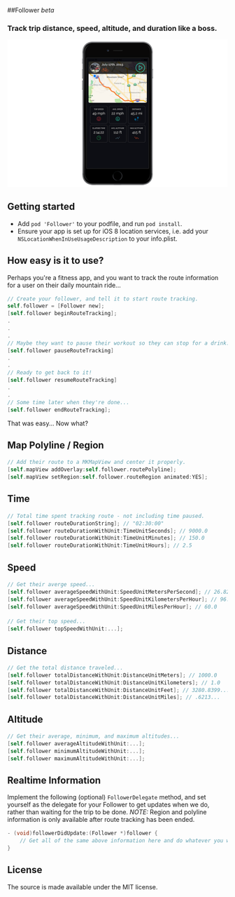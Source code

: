 
##Follower *beta*

### Track trip distance, speed, altitude, and duration like a boss.


![1](Screenshots/screen1.png)

## Getting started

- Add `pod 'Follower'` to your podfile, and run `pod install`.
- Ensure your app is set up for iOS 8 location services, i.e. add your `NSLocationWhenInUseUsageDescription` to your info.plist.

## How easy is it to use?

Perhaps you're a fitness app, and you want to track the route information for a user on their daily mountain ride...

```objective-c
// Create your follower, and tell it to start route tracking.
self.follower = [Follower new];
[self.follower beginRouteTracking];
.
.
.
// Maybe they want to pause their workout so they can stop for a drink...
[self.follower pauseRouteTracking]
.
.
// Ready to get back to it!
[self.follower resumeRouteTracking]
.
.
// Some time later when they're done...
[self.follower endRouteTracking];
```

That was easy... Now what?

## Map Polyline / Region

```objective-c
// Add their route to a MKMapView and center it properly.
[self.mapView addOverlay:self.follower.routePolyline];
[self.mapView setRegion:self.follower.routeRegion animated:YES];
```

## Time

```objective-c
// Total time spent tracking route - not including time paused.
[self.follower routeDurationString]; // "02:30:00"
[self.follower routeDurationWithUnit:TimeUnitSeconds]; // 9000.0
[self.follower routeDurationWithUnit:TimeUnitMinutes]; // 150.0
[self.follower routeDurationWithUnit:TimeUnitHours]; // 2.5
```

## Speed

```objective-c
// Get their averge speed...
[self.follower averageSpeedWithUnit:SpeedUnitMetersPerSecond]; // 26.8224...
[self.follower averageSpeedWithUnit:SpeedUnitKilometersPerHour]; // 96.560...
[self.follower averageSpeedWithUnit:SpeedUnitMilesPerHour]; // 60.0

// Get their top speed...
[self.follower topSpeedWithUnit:...];
```

## Distance

```objective-c
// Get the total distance traveled...
[self.follower totalDistanceWithUnit:DistanceUnitMeters]; // 1000.0
[self.follower totalDistanceWithUnit:DistanceUnitKilometers]; // 1.0
[self.follower totalDistanceWithUnit:DistanceUnitFeet]; // 3280.8399...
[self.follower totalDistanceWithUnit:DistanceUnitMiles]; // .6213...
```

## Altitude

```objective-c
// Get their average, minimum, and maximum altitudes...
[self.follower averageAltitudeWithUnit:...];
[self.follower minimumAltitudeWithUnit:...];
[self.follower maximumAltitudeWithUnit:...];
```

## Realtime Information

Implement the following (optional) `FollowerDelegate` method, and set yourself as the delegate for your Follower to get updates when we do, rather than waiting for the trip to be done. *NOTE:* Region and polyline information is only available after route tracking has been ended.

```objective-c
- (void)followerDidUpdate:(Follower *)follower {
	// Get all of the same above information here and do whatever you want with it!
}
```

## License

The source is made available under the MIT license.
